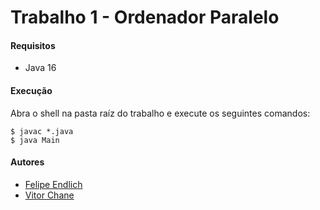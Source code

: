 # Trabalho 1 - Ordenador Paralelo

#### Requisitos

- Java 16

#### Execução


Abra o shell na pasta raíz do trabalho e execute os seguintes comandos:

``` 
$ javac *.java
$ java Main
```

#### Autores
- <a href="https://github.com/endlichfelipe" target="_blank">Felipe Endlich</a>
- <a href="https://github.com/vitorchane" target="_blank">Vitor Chane</a>